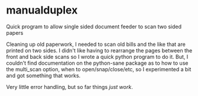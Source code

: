 # manualduplex
Quick program to allow single sided document feeder to scan two sided papers

Cleaning up old paperwork, I needed to scan old bills and the like that are printed on two sides.  I didn't like having to
rearrange the pages between the front and back side scans so I wrote a quick python program to do it.  But, I couldn't find
documentation on the python-sane package as to how to use the multi_scan option, when to open/snap/close/etc, so I experimented
a bit and got something that works.  

Very little error handling, but so far things *just work*.
